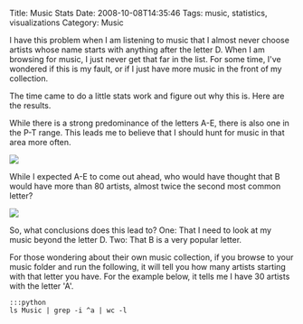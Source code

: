 Title: Music Stats
Date: 2008-10-08T14:35:46
Tags: music, statistics, visualizations
Category: Music

I have this problem when I am listening to music that I almost never choose artists whose name starts with anything after the letter D. When I am browsing for music, I just never get that far in the list. For some time, I've wondered if this is my fault, or if I just have more music in the front of my collection.

The time came to do a little stats work and figure out why this is. Here are the results.

While there is a strong predominance of the letters A-E, there is also one in the P-T range. This leads me to believe that I should hunt for music in that area more often.

<img src="http://www.michaeljaylissner.com/files/images/Number%20of%20Occurances%20Pentads-img1.png">

While I expected A-E to come out ahead, who would have thought that B would have more than 80 artists, almost twice the second most common letter? 

<img src="http://www.michaeljaylissner.com/files/images/Number%20of%20Occurances%20Pentads-img2.png">


So, what conclusions does this lead to? One: That I need to look at my music beyond the letter D. Two: That B is a very popular letter.

For those wondering about their own music collection, if you browse to your music folder and run the following, it will tell you how many artists starting with that letter you have. For the example below, it tells me I have 30 artists with the letter 'A'.

    :::python
    ls Music | grep -i ^a | wc -l
